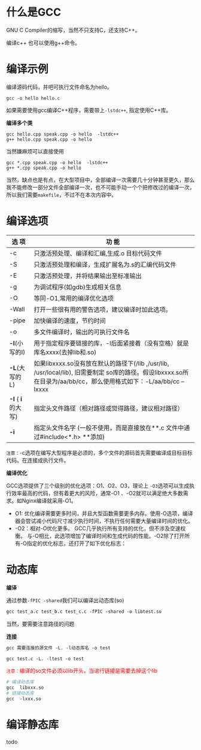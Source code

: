 # 什么是GCC

GNU C Compiler的缩写，当然不只支持C，还支持C++。

编译c++ 也可以使用g++命令。

# 编译示例

编译源码代码，并吧可执行文件命名为hello。

```shell
gcc -o hello hello.c
```

如果需要使用gcc编译C++程序，需要带上`-lstdc++`, 指定使用C++库。

**编译多个类**

```shell
gcc hello.cpp speak.cpp -o hello  -lstdc++
g++ hello.cpp speak.cpp -o hello
```

当然嫌麻烦可以直接使用

```shell
gcc *.cpp speak.cpp -o hello  -lstdc++
g++ *.cpp speak.cpp -o hello
```

当然，缺点也是有点，在大型项目中，全部编译一次需要几十分钟甚至更久，那么我不能修改一部分文件全部编译一次，也不可能手动一个个把修改过的编译一次，所以我们需要`makefile`，不过不在本次内容中。

# 编译选项

| 选  项                 | 功  能                                                       |
| ---------------------- | ------------------------------------------------------------ |
| -c                     | 只激活预处理、编译和汇编,生成.o 目标代码文件                 |
| -S                     | 只激活预处理和编译，生成扩展名为.s的汇编代码文件             |
| -E                     | 只激活预处理，并将结果输出至标准输出                         |
| -g                     | 为调试程序(如gdb)生成相关信息                                |
| -O                     | 等同-O1,常用的编译优化选项                                   |
| -Wall                  | 打开一些很有用的警告选项，建议编译时加此选项。               |
| -pipe                  | 加快编译的速度，节约时间                                     |
| -o                     | 多文件编译时，输出的可执行文件名                             |
| **-l**(小写的I)        | 用于指定程序要链接的库，-l后面紧接着（没有空格）就是库名xxxx(去掉lib和.so) |
| **-L**(大写的   L)     | 如果libxxxx.so没有放在默认的路径下(/lib ,/usr/lib, /usr/local/lib), 旧需要制定 so库的路径。假设libxxxx.so所在目录为/aa/bb/cc，那么使用格式如下：-L/aa/bb/cc –lxxxx |
| **-I** ( **i** 的大写) | 指定头文件路径（相对路径或觉得路径，建议相对路径）           |
| **-i**                 | 指定头文件名字 (一般不使用，而是直接放在**.c 文件中通过#include<*.h> **添加) |

 `注意：`-c选项在编写大型程序是必须的，多个文件的源码首先需要编译成目标目标代码。在连接成执行文件。

**编译优化**

GCC选项提供了三个级别的优化选项：O1、O2、O3，理论上 `-O3`选项可以生成执行效率最高的代码，但有着更大的风险，通常-O1 、-O2就可以满足绝大多数需求。如Nginx编译就采用-O1。

- O1: 优化编译需要更多时间，并且大型函数需要更多内存。使用-O选项，编译器会尝试减小代码尺寸减少执行时间，不执行任何需要大量编译时间的优化。 
- -O2：相对-O优化更多。 GCC几乎执行所有支持的优化，但不涉及空速权衡。 与-O相比，此选项增加了编译时间和生成代码的性能。-O2除了打开所有-O指定的优化标志，还打开了如下优化标志：

# 动态库

**编译**

通过参数`-fPIC -shared`我们可以编译出动态库(so)

```makefile
gcc test_a.c test_b.c test_c.c -fPIC -shared -o libtest.so
```

当然，要需要注意路径的问题

**连接**

```makefile
gcc 需要连接的源文件 -L. -l动态库名 -o test

gcc test.c -L. -ltest -o test
```

<font color=red>`注意：`编译的so文件必须以lib开头，当进行链接是需要去掉这个lib</font>

```makefile
# 编译动态库
gcc  libxxx.so
# 链接动态库
gcc  -lxxx.so
```

# 编译静态库

todo